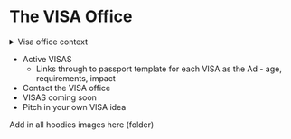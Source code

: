 # The VISA Office

<details>

<summary>Visa office context</summary>

Welcome the the VISA Office!

This is the home base for action VISAs, to create deep relational action that can shift the face of inequity.

The VISAs are for a 12 month period. All VISA holders are linked in an Unlikely Connections x 5 (UNCx5) group and each group has a mentor. This is the governance model for knowledge transfer, intelligence, and to re-create a network nucleus for those outside the margins with those inside.

A VISA gives you access to IMAGI-NATION to then do the action, learning, and relational work to earn the accreditation. Accreditation happens throughout the year with challenges to unlock Hoodies and add them to a VISA Holder’s PASSPORT. The Passport is the reputational hack, a modern CV, which then, once accreditation is earned, will give each VISA holder the chance to trade for jobs, opportunities and exchanges of knowledge in the MEETING PLACE.

Each VISA holder that achieves successful accreditation will gain a lifetime access to IMAGI-NATION. All successful VISA holders will also gain forever access to the IMAGI-NATION Directory - this directory will live on once IMAGI-NATION dies (IMAGI-NATION’s death date is set to 10 years after it was opened). The directory will be passed down as a generational network hack, to provide a key to network equity and health across the world.

The application process is to firstly submit the outlined material and this is then followed by  an interview stage. If selected from this, the journey begins.

IMAGI-NATION is not attempting to grab more of your limited time. It’shoping to free it and enhance it. The only locked time commitment is once a month we gather and sit in our Unlikely Connections Circles. This monthly check in is a chance to reflect on the work we’ve done, to gather around an idea, to make and take space for our UNCx5 relations to deepen.During the month you’ll have access to contact each UNCx5 member via a chat group on your device, and then do the action work and the accreditation and learning work in IMAGI-NATION at the time that suits you.

Each VISA Holder that is successful in accreditation will unlock:

* their own physical Hoodie
* Their passport will be granted with access to the Meeting Place

Outstanding VISA contributions to alleviating inequity will gain access to:

* Flights and Accommodation to STORY experiences in embassy with the IMAGI-NATION Embassy around the world.

If full accreditation is not obtained, these VISA holders will leave with knowledge, and their passport that they can trade on in Planet Earth for what they did achieve.

</details>

* Active VISAS
  * Links through to passport template for each VISA as the Ad - age, requirements, impact
* Contact the VISA office
* VISAS coming soon
* Pitch in your own VISA idea

Add in all hoodies images here (folder)
